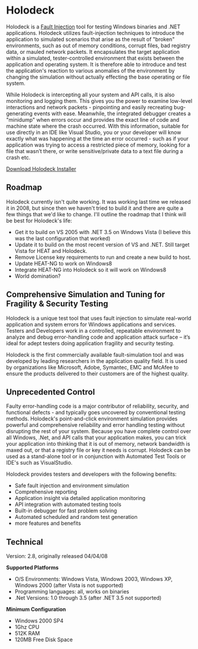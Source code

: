 Holodeck
========
Holodeck is a [Fault Injection](http://en.wikipedia.org/wiki/Fault_injection) tool for testing Windows binaries and .NET applications. Holodeck utilizes fault-injection techniques to introduce the application to simulated scenarios that arise as the result of "broken" environments, such as out of memory conditions, corrupt files, bad registry data, or mauled network packets. It encapsulates the target application within a simulated, tester-controlled environment that exists between the application and operating system. It is therefore able to introduce and test the application's reaction to various anomalies of the environment by changing the simulation without actually effecting the base operating or file system.

While Holodeck is intercepting all your system and API calls, it is also monitoring and logging them. This gives you the power to examine low-level interactions and network packets - pinpointing and easily recreating bug-generating events with ease. Meanwhile, the integrated debugger creates a "minidump" when errors occur and provides the exact line of code and machine state where the crash occurred. With this information, suitable for use directly in an IDE like Visual Studio, you or your developer will know exactly what was happening at the time an error occurred - such as if your application was trying to access a restricted piece of memory, looking for a file that wasn’t there, or write sensitive/private data to a text file during a crash etc.

[Download Holodeck Installer](https://www.dropbox.com/s/vbb9ahtikaoyrrp/Holodeck%202.8%282_8_0%29.exe) 

Roadmap
--------------

Holodeck currently isn't quite working. It was working last time we released it in 2008, but since then we haven't tried to build it and there are quite a few things that we'd like to change. I'll outline the roadmap that I think will be best for Holodeck's life:

 - Get it to build on VS 2005 with .NET 3.5 on Windows Vista (I believe this was the last configuration that worked)
 - Update it to build on the most recent version of VS and .NET. Still target Vista for HEAT and Holodeck.
 - Remove License key requirements to run and create a new build to host.
 - Update HEAT-NG to work on Windows8
 - Integrate HEAT-NG into Holodeck so it will work on Windows8
 - World domination?


Comprehensive Simulation and Tuning for Fragility & Security Testing
--------------------

Holodeck is a unique test tool that uses fault injection to simulate real-world application and system errors for Windows applications and services. Testers and Developers work in a controlled, repeatable environment to analyze and debug error-handling code and application attack surface – it’s ideal for adept testers doing application fragility and security testing.

Holodeck is the first commercially available fault-simulation tool and was developed by leading researchers in the application quality field.  It is used by organizations like Microsoft, Adobe, Symantec, EMC and McAfee to ensure the products delivered to their customers are of the highest quality. 

Unprecedented Control
----------------------

Faulty error-handling code is a major contributor of reliability, security, and functional defects - and typically goes uncovered by conventional testing methods.   Holodeck's point-and-click environment simulation provides powerful and comprehensive reliability and error handling testing without disrupting the rest of your system. Because you have complete control over all Windows, .Net,  and API calls that your application makes, you can trick your application into thinking that it is out of memory, network bandwidth is maxed out, or that a registry file or key it needs is corrupt. Holodeck can be used as a stand-alone tool or in conjunction with Automated Test Tools or IDE's such as VisualStudio.

Holodeck provides testers and developers with the following benefits:

 - Safe fault injection and environment simulation
 - Comprehensive reporting
 - Application insight via detailed application monitoring
 - API integration with automated testing tools
 - Built-in debugger for fast problem solving
 - Automated scheduled and random test generation
 - more features and benefits

Technical
----------------

Version:  2.8, originally released 04/04/08
 
**Supported Platforms**

 - O/S Environments:  Windows Vista, Windows 2003, Windows XP, Windows 2000 (after Vista is not supported)
 - Programming languages:  all, works on binaries
 - .Net Versions:   1.0 through 3.5 (after .NET 3.5 not supported)

**Minimum Configuration**

 - Windows 2000 SP4
 - 1Ghz CPU
 - 512K RAM
 - 120MB Free Disk Space
